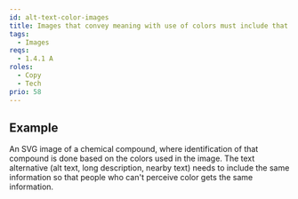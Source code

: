 ```yaml
---
id: alt-text-color-images
title: Images that convey meaning with use of colors must include that information in the text alternative
tags:
  - Images
reqs:
  - 1.4.1 A
roles:
  - Copy
  - Tech
prio: 58
---
```


## Example

An SVG image of a chemical compound, where identification of that compound is done based on the colors used in the image. The text alternative (alt text, long description, nearby text) needs to include the same information so that people who can't perceive color gets the same information.
